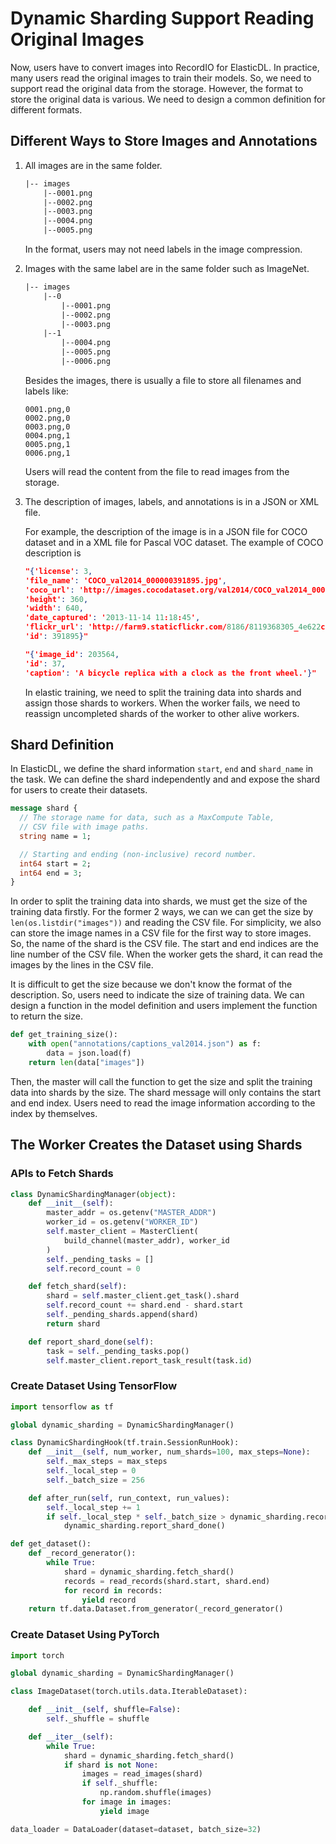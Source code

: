 # Dynamic Sharding Support Reading Original Images

Now, users have to convert images into RecordIO for ElasticDL. In practice,
many users read the original images to train their models. So, we need to
support read the original data from the storage. However, the format to
store the original data is various. We need to design a common definition
for different formats.

## Different Ways to Store Images and Annotations

1. All images are in the same folder.

    ```txt
    |-- images
        |--0001.png
        |--0002.png
        |--0003.png
        |--0004.png
        |--0005.png
    ```

    In the format, users may not need labels in the image compression.

2. Images with the same label are in the same folder such as ImageNet.

    ```txt
    |-- images
        |--0
            |--0001.png
            |--0002.png
            |--0003.png
        |--1
            |--0004.png
            |--0005.png
            |--0006.png
    ```

    Besides the images, there is usually a file to store all filenames and labels
    like:

    ```csv
    0001.png,0
    0002.png,0
    0003.png,0
    0004.png,1
    0005.png,1
    0006.png,1
    ```

    Users will read the content from the file to read images from the storage.

3. The description of images, labels, and annotations is in a JSON or XML file.

    For example, the description of the image is in a JSON file for COCO
    dataset and in a XML file for Pascal VOC dataset. The example of COCO
    description is

    ```json
    "{'license': 3,
    'file_name': 'COCO_val2014_000000391895.jpg',
    'coco_url': 'http://images.cocodataset.org/val2014/COCO_val2014_000000391895.jpg',
    'height': 360,
    'width': 640,
    'date_captured': '2013-11-14 11:18:45',
    'flickr_url': 'http://farm9.staticflickr.com/8186/8119368305_4e622c8349_z.jpg',
    'id': 391895}"

    ```

    ```json
    "{'image_id': 203564,
    'id': 37,
    'caption': 'A bicycle replica with a clock as the front wheel.'}"
    ```

    In elastic training, we need to split the training data into shards and
    assign those shards to workers. When the worker fails, we need to
    reassign uncompleted shards of the worker to other alive workers.

## Shard Definition

In ElasticDL, we define the shard information `start`, `end` and `shard_name`
in the task. We can define the shard independently and and expose the
shard for users to create their datasets.

```proto
message shard {
  // The storage name for data, such as a MaxCompute Table,
  // CSV file with image paths.
  string name = 1;

  // Starting and ending (non-inclusive) record number.
  int64 start = 2;
  int64 end = 3;
}
```

In order to split the training data into shards, we must get the size of the
training data firstly. For the former 2 ways, we can we can get the size by
`len(os.listdir("images"))` and reading the CSV file. For simplicity, we also
can store the image names in a CSV file for the first way to store images.
So, the name of the shard is the CSV file. The start and end indices are
the line number of the CSV file. When the worker gets the shard, it can read
the images by the lines in the CSV file.

It is difficult to get the size because we don't know the format of the
description. So, users need to indicate the size of training data. We can
design a function in the model definition and users implement the function
to return the size.

```python
def get_training_size():
    with open("annotations/captions_val2014.json") as f:
        data = json.load(f)
    return len(data["images"])
```

Then, the master will call the function to get the size and split the
training data into shards by the size. The shard message will only contains
the start and end index. Users need to read the image information according
to the index by themselves.

## The Worker Creates the Dataset using Shards

### APIs to Fetch Shards

```python
class DynamicShardingManager(object):
    def __init__(self):
        master_addr = os.getenv("MASTER_ADDR")
        worker_id = os.getenv("WORKER_ID")
        self.master_client = MasterClient(
            build_channel(master_addr), worker_id
        )
        self._pending_tasks = []
        self.record_count = 0

    def fetch_shard(self):
        shard = self.master_client.get_task().shard
        self.record_count += shard.end - shard.start
        self._pending_shards.append(shard)
        return shard

    def report_shard_done(self):
        task = self._pending_tasks.pop()
        self.master_client.report_task_result(task.id)
```

### Create Dataset Using TensorFlow

```python
import tensorflow as tf

global dynamic_sharding = DynamicShardingManager()

class DynamicShardingHook(tf.train.SessionRunHook):
    def __init__(self, num_worker, num_shards=100, max_steps=None):
        self._max_steps = max_steps
        self._local_step = 0
        self._batch_size = 256

    def after_run(self, run_context, run_values):
        self._local_step += 1
        if self._local_step * self._batch_size > dynamic_sharding.record_count:
            dynamic_sharding.report_shard_done()

def get_dataset():
    def _record_generator():
        while True:
            shard = dynamic_sharding.fetch_shard()
            records = read_records(shard.start, shard.end)
            for record in records:
                yield record
    return tf.data.Dataset.from_generator(_record_generator()
```

### Create Dataset Using PyTorch

```python
import torch

global dynamic_sharding = DynamicShardingManager()

class ImageDataset(torch.utils.data.IterableDataset):

    def __init__(self, shuffle=False):
        self._shuffle = shuffle

    def __iter__(self):
        while True:
            shard = dynamic_sharding.fetch_shard()
            if shard is not None:
                images = read_images(shard)
                if self._shuffle:
                    np.random.shuffle(images)
                for image in images:
                    yield image

data_loader = DataLoader(dataset=dataset, batch_size=32)
```
